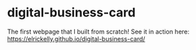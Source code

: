 # digital-business-card
The first webpage that I built from scratch!
See it in action here:
https://elrickelly.github.io/digital-business-card/
